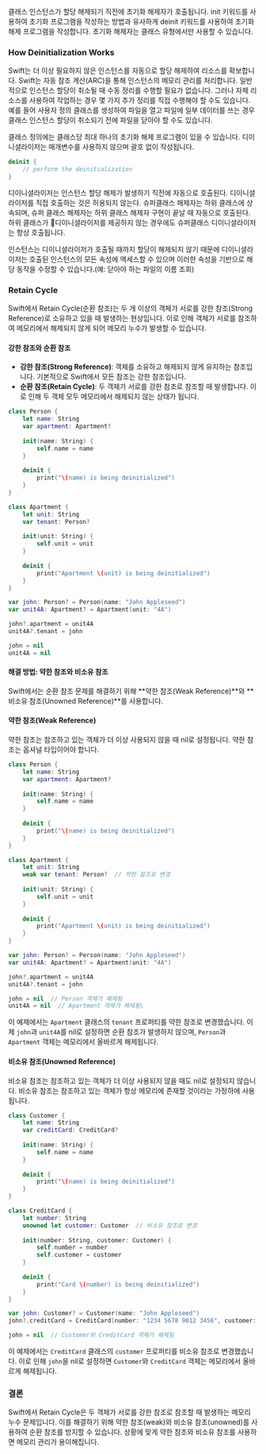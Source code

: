 클래스 인스턴스가 할당 해제되기 직전에 초기화 해제자가 호출됩니다. init 키워드를 사용하여 초기화 프로그램을 작성하는 방법과 유사하게 deinit 키워드를 사용하여 초기화 해제 프로그램을 작성합니다. 초기화 해제자는 클래스 유형에서만 사용할 수 있습니다.

### How Deinitialization Works

Swift는 더 이상 필요하지 않은 인스턴스를 자동으로 할당 해제하여 리소스를 확보합니다. Swift는 자동 참조 계산(ARC)을 통해 인스턴스의 메모리 관리를 처리합니다. 일반적으로 인스턴스 할당이 취소될 때 수동 정리를 수행할 필요가 없습니다. 그러나 자체 리소스를 사용하여 작업하는 경우 몇 가지 추가 정리를 직접 수행해야 할 수도 있습니다. 예를 들어 사용자 정의 클래스를 생성하여 파일을 열고 파일에 일부 데이터를 쓰는 경우 클래스 인스턴스 할당이 취소되기 전에 파일을 닫아야 할 수도 있습니다. 

클래스 정의에는 클래스당 최대 하나의 초기화 해제 프로그램이 있을 수 있습니다. 디이니셜라이저는 매개변수를 사용하지 않으며 괄호 없이 작성됩니다.

```swift
deinit {
	// perform the deinitialization
}
```

디이니셜라이저는 인스턴스 할당 해제가 발생하기 직전에 자동으로 호출된다. 디이니셜라이저를 직접 호출하는 것은 허용되지 않는다. 슈퍼클래스 해제자는 하위 클래스에 상속되며, 슈퍼 클래스 해제자는 하위 클래스 해제자 구현이 끝날 때 자동으로 호출된다. 하위 클래스가 디이니셜라이저를 제공하지 않는 경우에도 슈퍼클래스 디이니셜라이저는 항상 호출됩니다.

인스턴스는 디이니셜라이저가 호출될 때까지 할당이 해제되지 않기 때문에 디이니셜라이저는 호출된 인스턴스의 모든 속성에 액세스할 수 있으며 이러한 속성을 기반으로 해당 동작을 수정할 수 있습니다.(예: 닫아야 하는 파일의 이름 조회)
### Retain Cycle
Swift에서 Retain Cycle(순환 참조)는 두 개 이상의 객체가 서로를 강한 참조(Strong Reference)로 소유하고 있을 때 발생하는 현상입니다. 이로 인해 객체가 서로를 참조하여 메모리에서 해제되지 않게 되어 메모리 누수가 발생할 수 있습니다.
#### 강한 참조와 순환 참조

- **강한 참조(Strong Reference)**: 객체를 소유하고 해제되지 않게 유지하는 참조입니다. 기본적으로 Swift에서 모든 참조는 강한 참조입니다.
- **순환 참조(Retain Cycle)**: 두 객체가 서로를 강한 참조로 참조할 때 발생합니다. 이로 인해 두 객체 모두 메모리에서 해제되지 않는 상태가 됩니다.

```swift
class Person {
    let name: String
    var apartment: Apartment?
    
    init(name: String) {
        self.name = name
    }
    
    deinit {
        print("\(name) is being deinitialized")
    }
}

class Apartment {
    let unit: String
    var tenant: Person?
    
    init(unit: String) {
        self.unit = unit
    }
    
    deinit {
        print("Apartment \(unit) is being deinitialized")
    }
}

var john: Person? = Person(name: "John Appleseed")
var unit4A: Apartment? = Apartment(unit: "4A")

john?.apartment = unit4A
unit4A?.tenant = john

john = nil
unit4A = nil
```

#### 해결 방법: 약한 참조와 비소유 참조

Swift에서는 순환 참조 문제를 해결하기 위해 **약한 참조(Weak Reference)**와 **비소유 참조(Unowned Reference)**를 사용합니다.

#### 약한 참조(Weak Reference)

약한 참조는 참조하고 있는 객체가 더 이상 사용되지 않을 때 nil로 설정됩니다. 약한 참조는 옵셔널 타입이어야 합니다.

```swift
class Person {
    let name: String
    var apartment: Apartment?
    
    init(name: String) {
        self.name = name
    }
    
    deinit {
        print("\(name) is being deinitialized")
    }
}

class Apartment {
    let unit: String
    weak var tenant: Person?  // 약한 참조로 변경
    
    init(unit: String) {
        self.unit = unit
    }
    
    deinit {
        print("Apartment \(unit) is being deinitialized")
    }
}

var john: Person? = Person(name: "John Appleseed")
var unit4A: Apartment? = Apartment(unit: "4A")

john?.apartment = unit4A
unit4A?.tenant = john

john = nil  // Person 객체가 해제됨
unit4A = nil  // Apartment 객체가 해제됨\
```

이 예제에서는 `Apartment` 클래스의 `tenant` 프로퍼티를 약한 참조로 변경했습니다. 이제 `john`과 `unit4A`를 nil로 설정하면 순환 참조가 발생하지 않으며, `Person`과 `Apartment` 객체는 메모리에서 올바르게 해제됩니다.

#### 비소유 참조(Unowned Reference)

비소유 참조는 참조하고 있는 객체가 더 이상 사용되지 않을 때도 nil로 설정되지 않습니다. 비소유 참조는 참조하고 있는 객체가 항상 메모리에 존재할 것이라는 가정하에 사용됩니다.

```swift
class Customer {
    let name: String
    var creditCard: CreditCard?
    
    init(name: String) {
        self.name = name
    }
    
    deinit {
        print("\(name) is being deinitialized")
    }
}

class CreditCard {
    let number: String
    unowned let customer: Customer  // 비소유 참조로 변경
    
    init(number: String, customer: Customer) {
        self.number = number
        self.customer = customer
    }
    
    deinit {
        print("Card \(number) is being deinitialized")
    }
}

var john: Customer? = Customer(name: "John Appleseed")
john?.creditCard = CreditCard(number: "1234 5678 9012 3456", customer: john!)

john = nil  // Customer와 CreditCard 객체가 해제됨
```

이 예제에서는 `CreditCard` 클래스의 `customer` 프로퍼티를 비소유 참조로 변경했습니다. 이로 인해 `john`을 nil로 설정하면 `Customer`와 `CreditCard` 객체는 메모리에서 올바르게 해제됩니다.

### 결론

Swift에서 Retain Cycle은 두 객체가 서로를 강한 참조로 참조할 때 발생하는 메모리 누수 문제입니다. 이를 해결하기 위해 약한 참조(weak)와 비소유 참조(unowned)를 사용하여 순환 참조를 방지할 수 있습니다. 상황에 맞게 약한 참조와 비소유 참조를 사용하면 메모리 관리가 용이해집니다.